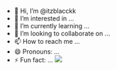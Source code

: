 - 👋 Hi, I’m @itzblacckk
- 👀 I’m interested in ...
- 🌱 I’m currently learning ...
- 💞️ I’m looking to collaborate on ...
- 📫 How to reach me ...
- 😄 Pronouns: ...
- ⚡ Fun fact: ...
<img src="https://i.pinimg.com/originals/14/0b/89/140b89b88713a18ab0d68f80fa30b055.gif"></img>

